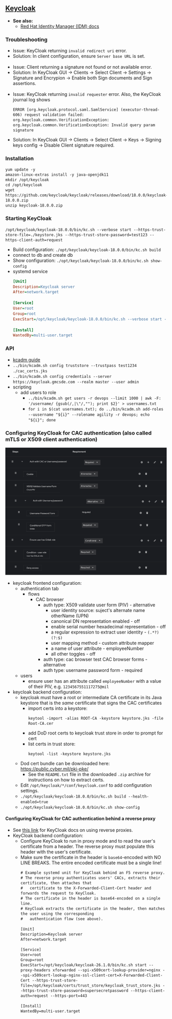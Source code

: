 ## [Keycloak](https://www.keycloak.org/documentation)

- **See also:**
  - [Red Hat Identity Manager (IDM) docs](https://access.redhat.com/products/identity-management)
 
### Troubleshooting

- Issue: KeyCloak returning `invalid redirect uri` error.
- Solution: In client configuration, ensure `Server base URL` is set.
<br><br>
- Issue: Client returning a signature not found or not available error.
- Solution: In KeyCloak GUI -> Clients -> Select Client -> Settings -> Signature and Encrypion -> Enable both Sign documents and Sign assertions.
<br><br>
- Issue: KeyCloak returning `invalid requester` error. Also, the KeyCloak journal log shows
  ```
  ERROR [org.keycloak.protocol.saml.SamlService] (executor-thread-606) request validation failed: org.keycloak.common.VerificationException:   org.keycloak.common.VerificationException: Invalid query param signature
  ```
- Solution: In KeyCloak GUI -> Clients -> Select Client -> Keys -> Signing keys config -> Disable Client signature required.
    
### Installation

```
yum update -y
amazon-linux-extras install -y java-openjdk11
mkdir /opt/keycloak
cd /opt/keycloak
wget https://github.com/keycloak/keycloak/releases/download/18.0.0/keycloak-18.0.0.zip
unzip keycloak-18.0.0.zip
```

### Starting KeyCloak

  ```
  /opt/keycloak/keycloak-18.0.0/bin/kc.sh --verbose start --https-trust-store-file=./keystore.jks --https-trust-store-password=test123 --https-client-auth=request
  ```
- Build configuration: `./opt/keycloak/keycloak-18.0.0/bin/kc.sh build`
- connect to db and create db
- Show configuration: `./opt/keycloak/keycloak-18.0.0/bin/kc.sh show-config`
- systemd service
  ```ini
  [Unit]
  Description=Keycloak server
  After=network.target

  [Service]
  User=root
  Group=root
  ExecStart=/opt/keycloak/keycloak-18.0.0/bin/kc.sh --verbose start --https-trust-store-file=/opt/keycloak/keycloak-18.0.0/certs/cac_certs.jks --https-trust-store-password=SuperSecretPassword --https-client-auth=request --https-port=443

  [Install]
  WantedBy=multi-user.target
  ```

### API

  - [kcadm guide](https://github.com/keycloak/keycloak-documentation/blob/main/server_admin/topics/admin-cli.adoc)
  -  `../bin/kcadm.sh config truststore --trustpass test1234 ./cac_certs.jks`
  -  `../bin/kcadm.sh config credentials --server https://keycloak.gmcsde.com --realm master --user admin`
  - scripting
    - add users to role
      - `../bin/kcadm.sh get users -r devops --limit 1000 | awk -F: '/username/ {gsub(/,|\"/,""); print $2}' > usernames.txt`
      - `for i in $(cat usernames.txt); do ../bin/kcadm.sh add-roles --uusername "${i}" --rolename agility -r devops; echo "${i}"; done`

### Configuring KeyCloak for CAC authentication (also called mTLS or X509 client authentication)


<img src="images/keycloak_cac_configuration.png" width="900"/>

- keycloak frontend configuration:
  - authentication tab
    - flows
      - CAC browser
        - auth type: X509 validate user form (PIV) - alternative
          - user identity source: suject's alternate name otherName (UPN)
          - canonical DN representation enabled - off
          - enable serial number hexadecimal representation - off
          - a regular expression to extract user identity - `(.*?)(?:$)`
          - user mapping method - custom attribute mapper
          - a name of user attribute - employeeNumber
          - all other toggles - off
        - auth type: cac browser test CAC browser forms - alternative
        - auth type: username password form - required
  - users
    - ensure user has an attribute called `employeeNumber` with a value of their PIV, e.g. `1234567551117275@mil`
- keycloak backend configuration:
  - keycloak must have a root or intermediate CA certificate in its Java keystore that is the *same* certificate that signs the CAC certificates
     - import certs into a keystore:
       ```
       keytool -import -alias ROOT-CA -keystore keystore.jks -file Root-CA.cer
       ```
     - add DoD root certs to keycloak trust store in order to prompt for cert
     - list certs in trust store:
       ```
       keytool -list -keystore keystore.jks
       ```
  - Dod cert bundle can be downloaded here: https://public.cyber.mil/pki-pke/
    - See the `README.txt` file in the downloaded `.zip` archive for instructions on how to extract certs.
  - Edit `/opt/keycloak/*/conf/keycloak.conf` to add configuration settings.
  - `./opt/keycloak/keycloak-18.0.0/bin/kc.sh build --health-enabled=true`
  - `./opt/keycloak/keycloak-18.0.0/bin/kc.sh show-config`
 
#### Configuring KeyCloak for CAC authentication behind a reverse proxy

- See [this link](https://www.keycloak.org/server/reverseproxy) for KeyCloak docs on using reverse proxies.
- KeyCloak backend configuration:
  - Configure KeyCloak to run in proxy mode and to read the user's certificate from a header. The reverse proxy must populate this header with the user's certificate.
  - Make sure the certificate in the header is `base64`-encoded with NO LINE BREAKS. The entire encoded certificate must be a single line!
    ```systemd
    # Example systemd unit for KeyCloak behind an F5 reverse proxy.
    # The reverse proxy authenticates users' CACs, extracts their certificate, then attaches that
    #   certificate to the X-Forwarded-Client-Cert header and forwards the request to KeyCloak.
    # The certificate in the header is base64-encoded on a single line.
    # KeyCloak extracts the certificate in the header, then matches the user using the corresponding
    #   authentication flow (see above).
    
    [Unit]
    Description=Keycloak server
    After=network.target
    
    [Service]
    User=root
    Group=root
    ExecStart=/opt/keycloak/keycloak-26.1.0/bin/kc.sh start --proxy-headers xforwarded --spi-x509cert-lookup-provider=nginx --spi-x509cert-lookup-nginx-ssl-client-cert=X-Forwarded-Client-Cert --https-trust-store-file=/opt/keycloak/certs/trust_store/keycloak_trust_store.jks --https-trust-store-password=supersecretpassword --https-client-auth=request --https-port=443
    
    [Install]
    WantedBy=multi-user.target
    ```
